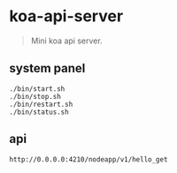 # koa-api-server
> Mini koa api server.

## system panel
```shell
./bin/start.sh
./bin/stop.sh
./bin/restart.sh
./bin/status.sh
```

## api
~~~
http://0.0.0.0:4210/nodeapp/v1/hello_get
~~~